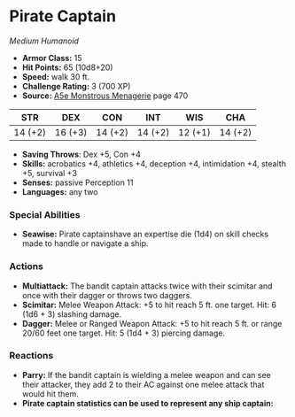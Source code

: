 # Pirate Captain

*Medium* *Humanoid*

- **Armor Class:** 15
- **Hit Points:** 65 (10d8+20)
- **Speed:** walk 30 ft.
- **Challenge Rating:** 3 (700 XP)
- **Source:** [A5e Monstrous Menagerie](https://enpublishingrpg.com/products/level-up-monstrous-menagerie-a5e) page 470

| STR | DEX | CON | INT | WIS | CHA |
| --- | --- | --- | --- | --- | --- |
| 14 (+2) | 16 (+3) | 14 (+2) | 14 (+2) | 12 (+1) | 14 (+2) |

- **Saving Throws**: Dex +5, Con +4
- **Skills:** acrobatics +4, athletics +4, deception +4, intimidation +4, stealth +5, survival +3
- **Senses:** passive Perception 11
- **Languages:** any two
### Special Abilities
- **Seawise:** Pirate captainshave an expertise die (1d4) on skill checks made to handle or navigate a ship.
### Actions
- **Multiattack:** The bandit captain attacks twice with their scimitar and once with their dagger  or throws two daggers.
- **Scimitar:** Melee Weapon Attack: +5 to hit  reach 5 ft.  one target. Hit: 6 (1d6 + 3) slashing damage.
- **Dagger:** Melee or Ranged Weapon Attack: +5 to hit  reach 5 ft. or range 20/60 feet  one target. Hit: 5 (1d4 + 3) piercing damage.
### Reactions
- **Parry:** If the bandit captain is wielding a melee weapon and can see their attacker, they add 2 to their AC against one melee attack that would hit them.
- **Pirate captain statistics can be used to represent any ship captain:** 


